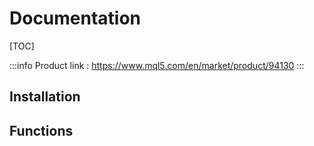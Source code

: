 # Documentation

[TOC]

:::info
Product link : https://www.mql5.com/en/market/product/94130
:::

## Installation

## Functions
